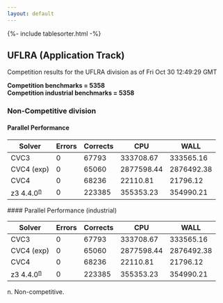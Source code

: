 ```yaml
---
layout: default
---
```

{%- include tablesorter.html -%}

##  UFLRA (Application Track)

Competition results for the UFLRA division as of Fri Oct 30 12:49:29 GMT

**Competition benchmarks = 5358** 
**<br/>Competition industrial benchmarks = 5358** 

###  Non-Competitive division  




#### Parallel Performance
<table id="parallel" class="result sorted">
<thead>
<tr>
<th class="center">Solver</th><th class="center">Errors</th>
<th class="center">Corrects</th>
<th class="center">CPU</th>
<th class="center">WALL</th>
</tr>
</thead>
<tr>
<td>CVC3</td>
<td class="right">0</td>
<td class="right">67793</td>
<td class="right">333708.67</td>
<td class="right">333565.16</td>
</tr>
<tr>
<td>CVC4 (exp)</td>
<td class="right">0</td>
<td class="right">65060</td>
<td class="right">2877598.44</td>
<td class="right">2876492.38</td>
</tr>
<tr>
<td>CVC4</td>
<td class="right">0</td>
<td class="right">68236</td>
<td class="right">22110.81</td>
<td class="right">21796.12</td>
</tr>
<tr>
<td><span class="non-competing-grey">z3 4.4.0<sup><a href="#fn">n</a></sup></span></td>
<td class="right">0</td>
<td class="right">223385</td>
<td class="right">355353.23</td>
<td class="right">354990.21</td>
</tr>

</table>
#### Parallel Performance (industrial)
<table id="paralleli" class="result sorted">
<thead>
<tr>
<th class="center">Solver</th><th class="center">Errors</th>
<th class="center">Corrects</th>
<th class="center">CPU</th>
<th class="center">WALL</th>
</tr>
</thead>
<tr>
<td>CVC3</td>
<td class="right">0</td>
<td class="right">67793</td>
<td class="right">333708.67</td>
<td class="right">333565.16</td>
</tr>
<tr>
<td>CVC4 (exp)</td>
<td class="right">0</td>
<td class="right">65060</td>
<td class="right">2877598.44</td>
<td class="right">2876492.38</td>
</tr>
<tr>
<td>CVC4</td>
<td class="right">0</td>
<td class="right">68236</td>
<td class="right">22110.81</td>
<td class="right">21796.12</td>
</tr>
<tr>
<td><span class="non-competing-grey">z3 4.4.0<sup><a href="#fn">n</a></sup></span></td>
<td class="right">0</td>
<td class="right">223385</td>
<td class="right">355353.23</td>
<td class="right">354990.21</td>
</tr>
</table>

<span id="fn"> n. Non-competitive.</span>
